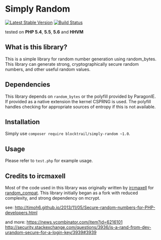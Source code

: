 Simply Random
=============
[![Latest Stable Version](https://badge.fury.io/ph/blocktrail%2Fsimply-random.svg)](https://packagist.org/packages/blocktrail/simply-random)
[![Build Status](https://travis-ci.org/blocktrail/simply-random-php.svg?branch=master)](https://travis-ci.org/blocktrail/simply-random-php)

tested on **PHP 5.4**, **5.5**, **5.6** and **HHVM**

## What is this library?
This is a simple library for random number generation using random_bytes.  
This library can generate strong, cryptographically secure random numbers,
and other useful random values.

## Dependencies
This library depends on `random_bytes` or the polyfill provided by ParagonIE. 
If provided as a native extension the kernel CSPRNG is used. The polyfill handles
checking for appropriate sources of entropy if this is not available. 

## Installation
Simply use `composer require blocktrail/simply-random ~1.0`.

## Usage
Please refer to `test.php` for example usage.


## Credits to ircmaxell
Most of the code used in this library was originally written by [ircmaxell](https://github.com/ircmaxell) 
for [random_compat](https://github.com/ircmaxell/random_compat). This library 
initially began as a fork with reduced complexity, and strong dependency on mcrypt.

see:
http://timoh6.github.io/2013/11/05/Secure-random-numbers-for-PHP-developers.html

and more:
https://news.ycombinator.com/item?id=6216101
http://security.stackexchange.com/questions/3936/is-a-rand-from-dev-urandom-secure-for-a-login-key/3939#3939

